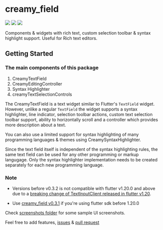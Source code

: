 # creamy_field

[![](https://img.shields.io/pub/v/creamy_field)](https://pub.dev/packages/creamy_field)
[![](https://img.shields.io/github/issues/predatorx7/snake_code)](https://github.com/predatorx7/snake_code/issues)
[![](https://github.com/predatorx7/snake_code/workflows/Flutter%20package%20analysis/badge.svg)](https://github.com/predatorx7/snake_code/actions?query=workflow%3A%22Flutter+package+analysis%22)

Components & widgets with rich text, custom selection toolbar & syntax highlight support. Useful for Rich text editors.

## Getting Started

### The main components of this package

1. CreamyTextField
1. CreamyEditingController
1. Syntax Highlighter
1. creamyTextSelectionControls

The CreamyTextField is a text widget similar to Flutter's `TextField` widget. However, unlike a regular `TextField` the widget supports a syntax highlighter, line indicator, selection toolbar actions, custom text selection toolbar support, ability to horizontally scroll and a controller which provides more description about a text.

You can also use a limited support for syntax highlighting of many programming languages & themes using CreamySyntaxHighlighter.

Since the text field itself is independent of the syntax highlighting rules, the same text field can be used for any other programming or markup langugage.
Only the syntax highlighter implementation needs to be created separately for each new programming language.

### Note

- Versions before v0.3.2 is not compatible with flutter v1.20.0 and above due to a [breaking change of TextInputClient released in flutter v1.20](https://flutter.dev/docs/release/breaking-changes/add-currentAutofillScope-to-TextInputClient).

- Use [creamy_field v0.3.1](https://pub.dev/packages/creamy_field/versions/0.3.1) if you're using flutter sdk before 1.20.0

Check [screenshots folder](https://github.com/predatorx7/snake_code/tree/master/packages/creamy_field/screenshots) for some sample UI screenshots.

Feel free to add features, [issues](https://github.com/predatorx7/snake_code/issues) & [pull request](https://github.com/predatorx7/snake_code/pulls)
